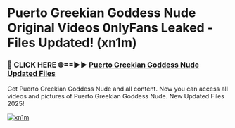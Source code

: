 # Puerto Greekian Goddess Nude Original Videos 0nlyFans Leaked - Files Updated! (xn1m)

<h3>🔴 CLICK HERE 🌐==►► <a href="https://tinyurl.com/yrmya6cz" rel="nofollow">Puerto Greekian Goddess Nude Updated Files</a></h3>

Get Puerto Greekian Goddess Nude and all content. Now you can access all videos and pictures of Puerto Greekian Goddess Nude. New Updated Files 2025!

[![xn1m](https://i.imgur.com/FMdXYCs.gif)](https://tinyurl.com/yrmya6cz)
